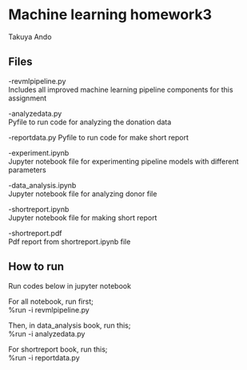 # Machine learning homework3

Takuya Ando

## Files

-revmlpipeline.py  
Includes all improved machine learning pipeline components for this assignment

-analyzedata.py  
Pyfile to run code for analyzing the donation data

-reportdata.py
Pyfile to run code for make short report

-experiment.ipynb  
Jupyter notebook file for experimenting pipeline models with different parameters

-data_analysis.ipynb  
Jupyter notebook file for analyzing donor file

-shortreport.ipynb  
Jupyter notebook file for making short report

-shortreport.pdf  
Pdf report from shortreport.ipynb file


## How to run

Run codes below in jupyter notebook  

For all notebook, run first;  
%run -i revmlpipeline.py  
  
Then, in data_analysis book, run this;  
%run -i analyzedata.py

For shortreport book, run this;  
%run -i reportdata.py
